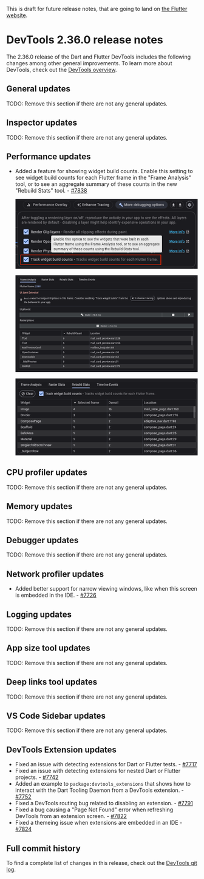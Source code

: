 This is draft for future release notes, that are going to land on
[the Flutter website](https://docs.flutter.dev/tools/devtools/release-notes).

# DevTools 2.36.0 release notes

The 2.36.0 release of the Dart and Flutter DevTools
includes the following changes among other general improvements.
To learn more about DevTools, check out the
[DevTools overview](/tools/devtools/overview).

## General updates

TODO: Remove this section if there are not any general updates.

## Inspector updates

TODO: Remove this section if there are not any general updates.

## Performance updates

* Added a feature for showing widget build counts. Enable this setting to see widget build counts
for each Flutter frame in the "Frame Analysis" tool, or to see an aggregate summary of these
counts in the new "Rebuild Stats" tool.  - [#7838](https://github.com/flutter/devtools/pull/7838)

    ![Track widget build counts setting](images/track_build_counts_setting.png "Track widget build counts setting")

    ![Widget rebuild counts in the Frame Analysis view](images/rebuild_counts_frame_analysis.png "Widget rebuilds counts for a flutter frame")

    ![Widget rebuild counts in the Rebuild Stats view](images/rebuild_stats.png "Widget rebuilds counts aggregate stats")

## CPU profiler updates

TODO: Remove this section if there are not any general updates.

## Memory updates

TODO: Remove this section if there are not any general updates.

## Debugger updates

TODO: Remove this section if there are not any general updates.

## Network profiler updates

* Added better support for narrow viewing windows, like when this
screen is embedded in the IDE. - [#7726](https://github.com/flutter/devtools/pull/7726)

## Logging updates

TODO: Remove this section if there are not any general updates.

## App size tool updates

TODO: Remove this section if there are not any general updates.

## Deep links tool updates

TODO: Remove this section if there are not any general updates.

## VS Code Sidebar updates

TODO: Remove this section if there are not any general updates.

## DevTools Extension updates

* Fixed an issue with detecting extensions for Dart or Flutter
tests. - [#7717](https://github.com/flutter/devtools/pull/7717)
* Fixed an issue with detecting extensions for nested Dart or Flutter
projects. - [#7742](https://github.com/flutter/devtools/pull/7742)
* Added an example to `package:devtools_extensions` that shows how to
interact with the Dart Tooling Daemon from a DevTools
extension. - [#7752](https://github.com/flutter/devtools/pull/7752)
* Fixed a DevTools routing bug related to disabling an
extension. - [#7791](https://github.com/flutter/devtools/pull/7791)
* Fixed a bug causing a "Page Not Found" error when refreshing DevTools
from an extension screen. - [#7822](https://github.com/flutter/devtools/pull/7822)
* Fixed a themeing issue when extensions are embedded in an
IDE - [#7824](https://github.com/flutter/devtools/pull/7824)

## Full commit history

To find a complete list of changes in this release, check out the
[DevTools git log](https://github.com/flutter/devtools/tree/v2.36.0).

